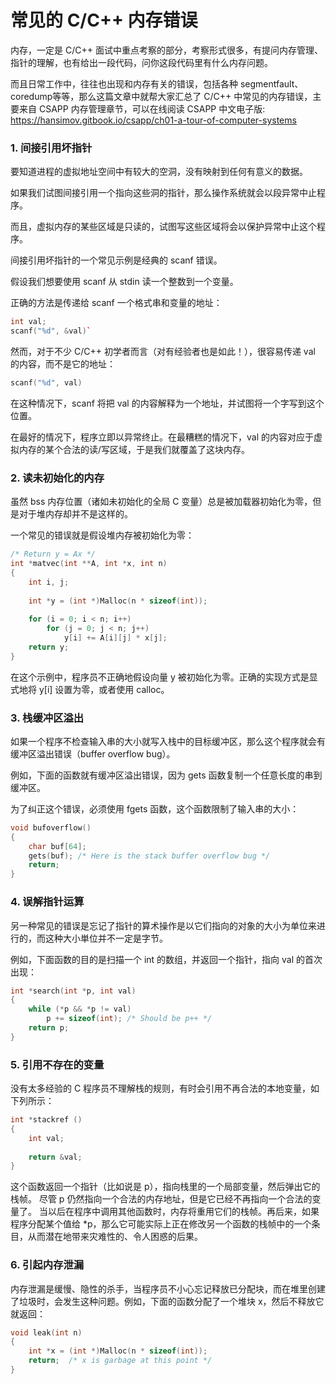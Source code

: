 # 常见的 C/C++ 内存错误

内存，一定是 C/C++ 面试中重点考察的部分，考察形式很多，有提问内存管理、指针的理解，也有给出一段代码，问你这段代码里有什么内存问题。

而且日常工作中，往往也出现和内存有关的错误，包括各种 segmentfault、coredump等等，那么这篇文章中就帮大家汇总了 C/C++ 中常见的内存错误，主要来自 CSAPP 内存管理章节，可以在线阅读 CSAPP 中文电子版: https://hansimov.gitbook.io/csapp/ch01-a-tour-of-computer-systems

### 1. 间接引用坏指针

要知道进程的虚拟地址空间中有较大的空洞，没有映射到任何有意义的数据。

如果我们试图间接引用一个指向这些洞的指针，那么操作系统就会以段异常中止程序。

而且，虚拟内存的某些区域是只读的，试图写这些区域将会以保护异常中止这个程序。

间接引用坏指针的一个常见示例是经典的 scanf 错误。

假设我们想要使用 scanf 从 stdin 读一个整数到一个变量。

正确的方法是传递给 scanf 一个格式串和变量的地址：

```cpp
int val;
scanf("%d", &val)`
```

然而，对于不少 C/C++ 初学者而言（对有经验者也是如此！），很容易传递 val 的内容，而不是它的地址：

```cpp
scanf("%d", val)
```

在这种情况下，scanf 将把 val 的内容解释为一个地址，并试图将一个字写到这个位置。

在最好的情况下，程序立即以异常终止。在最糟糕的情况下，val 的内容对应于虚拟内存的某个合法的读/写区域，于是我们就覆盖了这块内存。

### 2. 读未初始化的内存

虽然 bss 内存位置（诸如未初始化的全局 C 变量）总是被加载器初始化为零，但是对于堆内存却并不是这样的。

一个常见的错误就是假设堆内存被初始化为零：

```cpp
/* Return y = Ax */
int *matvec(int **A, int *x, int n)
{
    int i, j;
    
    int *y = (int *)Malloc(n * sizeof(int));
    
    for (i = 0; i < n; i++)
        for (j = 0; j < n; j++)
            y[i] += A[i][j] * x[j];
    return y;
}
```

在这个示例中，程序员不正确地假设向量 y 被初始化为零。正确的实现方式是显式地将 y[i] 设置为零，或者使用 calloc。

### 3. 栈缓冲区溢出

如果一个程序不检查输入串的大小就写入栈中的目标缓冲区，那么这个程序就会有缓冲区溢出错误（buffer overflow bug）。

例如，下面的函数就有缓冲区溢出错误，因为 gets 函数复制一个任意长度的串到缓冲区。

为了纠正这个错误，必须使用 fgets 函数，这个函数限制了输入串的大小：

```cpp
void bufoverflow()
{
    char buf[64];
    gets(buf); /* Here is the stack buffer overflow bug */
    return;
}
```

### 4. 误解指针运算

另一种常见的错误是忘记了指针的算术操作是以它们指向的对象的大小为单位来进行的，而这种大小単位并不一定是字节。

例如，下面函数的目的是扫描一个 int 的数组，并返回一个指针，指向 val 的首次出现：

```cpp
int *search(int *p, int val)
{
    while (*p && *p != val)
        p += sizeof(int); /* Should be p++ */
    return p;
}
```

### 5. 引用不存在的变量

没有太多经验的 C 程序员不理解栈的规则，有时会引用不再合法的本地变量，如下列所示：

```cpp
int *stackref ()
{
    int val;
    
    return &val;
}
```

这个函数返回一个指针（比如说是 p），指向栈里的一个局部变量，然后弹出它的栈帧。 尽管 p 仍然指向一个合法的内存地址，但是它已经不再指向一个合法的变量了。 当以后在程序中调用其他函数时，内存将重用它们的栈帧。再后来，如果程序分配某个值给 *p，那么它可能实际上正在修改另一个函数的栈帧中的一个条目，从而潜在地带来灾难性的、令人困惑的后果。

### 6. 引起内存泄漏

内存泄漏是缓慢、隐性的杀手，当程序员不小心忘记释放已分配块，而在堆里创建了垃圾时，会发生这种问题。例如，下面的函数分配了一个堆块 x，然后不释放它就返回：

```cpp
void leak(int n)
{
    int *x = (int *)Malloc(n * sizeof(int));
    return;  /* x is garbage at this point */
}
```
